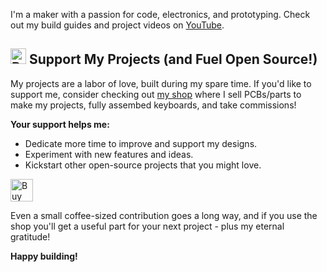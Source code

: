 I'm a maker with a passion for code, electronics, and prototyping. Check out my build guides and project videos on [YouTube](https://www.youtube.com/@TuxedoMakes).

## <img src="https://storage.ko-fi.com/cdn/brandasset/v2/kofi_symbol.png" alt="Buy me a coffee" width="25"/> Support My Projects (and Fuel Open Source!)

My projects are a labor of love, built during my spare time. If you'd like to support me, consider checking out [my shop](https://ko-fi.com/tuxedomakes/shop) where I sell PCBs/parts to make my projects, fully assembed keyboards, and take commissions!

**Your support helps me:**

*   Dedicate more time to improve and support my designs.
*   Experiment with new features and ideas.
*   Kickstart other open-source projects that you might love.

<a href='https://ko-fi.com/W7W51HGF6A' target='_blank'><img height='36' style='border:0px;height:36px;' src='https://storage.ko-fi.com/cdn/kofi6.png?v=6' border='0' alt='Buy Me a Coffee at ko-fi.com' /></a>

Even a small coffee-sized contribution goes a long way, and if you use the shop you'll get a useful part for your next project - plus my eternal gratitude!

**Happy building!**
